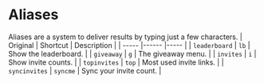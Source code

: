 # Aliases

Aliases are a system to deliver results by typing just a few characters.
| Original      | Shortcut | Description               |
| -----         |------      |-----                      |
| `leaderboard` | `lb`  | Show the leaderboard.      |
| `giveaway`    | `g`   | The giveaway menu.         |
| `invites`     | `i`   | Show invite counts.        |
| `topinvites`  | `top` | Most used invite links.    |
| `syncinvites` | `syncme` | Sync your invite count. |
